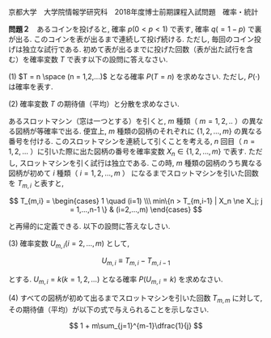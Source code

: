 京都大学　大学院情報学研究科　2018年度博士前期課程入試問題　確率・統計

**問題２**　あるコインを投げると, 確率 $p (0 < p < 1)$ で表す, 確率  $q (=1-p)$ で裏が出る. このコインを表が出るまで連続して投げ続ける. ただし, 毎回のコイン投げは独立な試行である. 初めて表が出るまでに投げた回数（表が出た試行を含む）を確率変数 $T$ で表す以下の設問に答えなさい.

(1) $T = n \space (n = 1,2,...)$ となる確率 $P(T=n)$ を求めなさい. ただし, $P(\cdot)$ は確率を表す.

(2) 確率変数 $T$ の期待値（平均）と分散を求めなさい.

あるスロットマシン（窓は一つとする）を引くと, $m$ 種類（ $m=1,2,..$ ）の異なる図柄が等確率で出る. 便宜上, $m$ 種類の図柄のそれぞれに $\{1,2,...,m\}$ の異なる番号を付ける. このスロットマシンを連続して引くことを考える, $n$ 回目（ $n=1,2,...$ ）に引いた際に出た図柄の番号を確率変数 $X_n \in \{1,2,...,m\}$ で表す. ただし, スロットマシンを引く試行は独立である. この時, $m$ 種類の図柄のうち異なる図柄が初めて $i$ 種類（ $i=1,2,...,m$ ） になるまでスロットマシンを引いた回数を $T_{m,i}$ と表すと,

$$
    T_{m,i} = \begin{cases} 1 \quad (i=1) \\\ min\{n > T_{m,i-1} | X_n \ne X_j; j = 1,...,n-1 \} & (i=2,...,m) \end{cases}
$$

と再帰的に定義できる. 以下の設問に答えなしさい.

(3) 確率変数 $U_{m,i} (i=2,...,m)$ として, 

$$
    U_{m,i} \equiv T_{m,i} - T_{m,i-1}
$$

とする. $U_{m,i} = k (k=1,2,...)$ となる確率 $P(U_{m,i}=k)$ を求めなさい.

(4) すべての図柄が初めて出るまでスロットマシンを引いた回数 $T_{m,m}$ に対して, その期待値（平均）が以下の式で与えられることを示しなさい.

$$
    1 + m\sum_{j=1}^{m-1}\dfrac{1}{j}
$$
